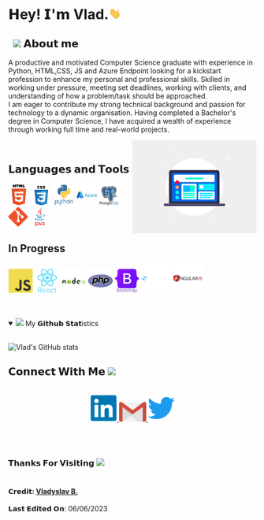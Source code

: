 

<h1> 𝗛ey! 𝗜'𝗺 Vlad.<img src="https://github.com/LeonardoYz/LeonardoYz/blob/main/assets/Hi.gif" width="25"></h1>

<h2> <img src="https://emoji.gg/assets/emoji/7279-vibecat.gif" width="20" style="margin-left: 10px;"/> 𝗔𝗯𝗼𝘂𝘁 𝗺𝗲 </h2>


A productive and motivated Computer Science graduate with experience in Python, HTML,CSS, JS and Azure Endpoint looking for a kickstart profession to enhance my personal and professional skills. Skilled in working under pressure, meeting set deadlines, working with clients, and understanding of how a problem/task should be approached. <br>
I am eager to contribute my strong technical background and passion for technology to a dynamic organisation. Having completed a Bachelor's degree in Computer Science, I have acquired a wealth of experience through working full time and real-world projects.

<img align="right" width="50%" src="https://github.com/LeonardoYz/LeonardoYz/blob/main/assets/responsive-design-image.gif">

<br/>
<h2>𝗟𝗮𝗻𝗴𝘂𝗮𝗴𝗲𝘀 𝗮𝗻𝗱 𝗧𝗼𝗼𝗹𝘀</h2>
<code><img width="43" src="https://github.com/devicons/devicon/blob/master/icons/html5/html5-original-wordmark.svg"></code>
<code><img width="40" src="https://github.com/devicons/devicon/blob/master/icons/css3/css3-original-wordmark.svg"></code>
<code><img width="43" src="https://github.com/devicons/devicon/blob/master/icons/python/python-original-wordmark.svg"></code>
<code><img width="43" src="https://github.com/devicons/devicon/blob/master/icons/azure/azure-original-wordmark.svg"></code>
<code><img width="40" src="https://github.com/devicons/devicon/blob/master/icons/postgresql/postgresql-original-wordmark.svg"></code>
<code><img width="40" src="https://github.com/LeonardoYz/LeonardoYz/blob/main/assets/git.svg"></code>
<code><img width="40" src="https://github.com/devicons/devicon/blob/master/icons/java/java-original-wordmark.svg"></code>

<br>
<h2>In Progress</h2>

<img src="https://github.com/devicons/devicon/blob/master/icons/javascript/javascript-original.svg" alt="JavaScript" height="50" width="50"> <img
src="https://github.com/devicons/devicon/blob/master/icons/react/react-original-wordmark.svg" alt="React" height="50" width="50"/> <img
src="https://github.com/devicons/devicon/blob/master/icons/nodejs/nodejs-original-wordmark.svg" alt="Node" height="50" width="50"/> <img
src="https://github.com/devicons/devicon/blob/master/icons/php/php-original.svg" alt="PHP" height="50" width="50"/> <img
src="https://github.com/devicons/devicon/blob/master/icons/bootstrap/bootstrap-original-wordmark.svg" alt="Bootstrap" height="50" width="50"/> <img
src="https://github.com/devicons/devicon/blob/master/icons/tailwindcss/tailwindcss-original-wordmark.svg" alt="Tailwind" height="60" width="60"/> <img
src="https://github.com/devicons/devicon/blob/master/icons/angularjs/angularjs-original-wordmark.svg" alt="AngularJS" height="60" width="60"/>

<br/>
<br/>


<details open="">
<summary>
  <img src="https://media.giphy.com/media/cj87CxfRtrUifF3Ryk/giphy.gif" height="25">
  <span>My 𝗚𝗶𝘁𝗵𝘂𝗯 𝗦𝘁𝗮𝘁istics</span>
</summary>
<br>

![Vlad's GitHub stats](https://github-readme-stats.vercel.app/api?username=VBlazhenko&show_icons=true&theme=transparent)



<h2>
  𝗖𝗼𝗻𝗻𝗲𝗰𝘁 𝗪𝗶𝘁𝗵 𝗠𝗲
  <a target="_blank">
    <img src="https://media.tenor.com/images/22f42c11b612b041b4038573dca18a2d/tenor.gif" height="25px" style="max-width:100%;">
  </a>
</h2>

<p align="center">
  <br>
  <a href="https://www.linkedin.com/in/vladyslav-blazhenko-585007206/" target="_blank">
    <code><img width="55" src="https://raw.githubusercontent.com/devicons/devicon/1119b9f84c0290e0f0b38982099a2bd027a48bf1/icons/linkedin/linkedin-original.svg"/></code>
  </a>
  <a href="mailto: blazhenko2603@gmail.com" target="_blank">
    <code><img width="55" src="https://github.com/LeonardoYz/LeonardoYz/blob/main/assets/gmail.png"/></code>
  </a>
    <a href="https://twitter.com/VBlazhenko_Dev" target="_blank">
    <code><img width="55" src="https://raw.githubusercontent.com/devicons/devicon/1119b9f84c0290e0f0b38982099a2bd027a48bf1/icons/twitter/twitter-original.svg"/></code>
  </a>
</p>
<br/>





#

<h3>𝗧𝗵𝗮𝗻𝗸𝘀 𝗙𝗼𝗿 𝗩𝗶𝘀𝗶𝘁𝗶𝗻𝗴 <img height="40" src="https://emoji.gg/assets/emoji/7333-parrotdance.gif"></h3>

#

<h4>𝗖𝗿𝗲𝗱𝗶𝘁: <a href="https://github.com/VBlazhenko">Vladyslav B.</a></h4>
<p>𝗟𝗮𝘀𝘁 𝗘𝗱𝗶𝘁𝗲𝗱 𝗢𝗻: 06/06/2023</p>
